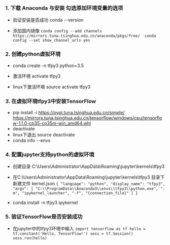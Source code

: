 
### 1. 下载 Anaconda 与安装 勾选添加环境变量的选项
- 验证安装是否成功 conda --version

- 添加国内镜像
`
conda config --add channels https://mirrors.tuna.tsinghua.edu.cn/anaconda/pkgs/free/ 
conda config --set show_channel_urls yes
`

### 2. 创建python虚拟环境

- conda create -n tfpy3 python=3.5

- 激活环境 activate tfpy3
- linux下激活环境 source activate tfpy3

### 3. 在虚拟环境tfpy3中安装TensorFlow

- pip install -i https://pypi.tuna.tsinghua.edu.cn/simple/ https://mirrors.tuna.tsinghua.edu.cn/tensorflow/windows/cpu/tensorflow-1.1.0-cp35-cp35m-win_amd64.whl
- deactivate
- linux下退出 source deactivate
- conda info --envs

### 4. 配置jupyter支持python的虚拟环境

- 创建目录 C:\Users\Administrator\AppData\Roaming\jupyter\kernels\tfpy3
- 在C:\Users\Administrator\AppData\Roaming\jupyter\kernels\tfpy3 目录下新建文件 kernel.json
`
{
 "language": "python",
 "display_name": "tfpy3",
 "argv": [
  "C:\\ProgramData\\Anaconda3\\envs\\tfpy3\\python.exe",
  "-m",
  "ipykernel_launcher",
  "-f",
  "{connection_file}"
 ]
}
`

- conda install -n tfpy3 ipykernel


### 5. 验证TensorFlow是否安装成功

- 在jupyter中的tfpy3环境中输入
`
import tensorflow as tf
hello = tf.constant('Hello, TensorFlow!')
sess = tf.Session()
sess.run(hello)
`

